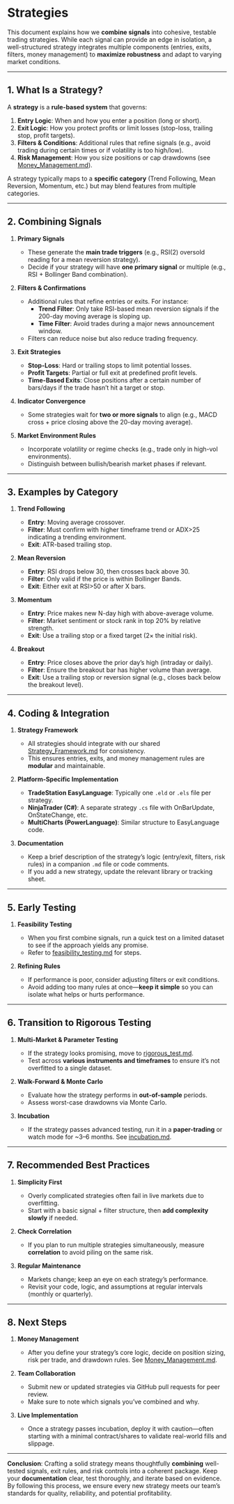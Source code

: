 # Strategies

This document explains how we **combine signals** into cohesive, testable trading strategies. While each signal can provide an edge in isolation, a well-structured strategy integrates multiple components (entries, exits, filters, money management) to **maximize robustness** and adapt to varying market conditions.

---

## 1. What Is a Strategy?

A **strategy** is a **rule-based system** that governs:
1. **Entry Logic**: When and how you enter a position (long or short).  
2. **Exit Logic**: How you protect profits or limit losses (stop-loss, trailing stop, profit targets).  
3. **Filters & Conditions**: Additional rules that refine signals (e.g., avoid trading during certain times or if volatility is too high/low).  
4. **Risk Management**: How you size positions or cap drawdowns (see [Money_Management.md](./Money_Management.md)).

A strategy typically maps to a **specific category** (Trend Following, Mean Reversion, Momentum, etc.) but may blend features from multiple categories.

---

## 2. Combining Signals

1. **Primary Signals**  
   - These generate the **main trade triggers** (e.g., RSI(2) oversold reading for a mean reversion strategy).  
   - Decide if your strategy will have **one primary signal** or multiple (e.g., RSI + Bollinger Band combination).

2. **Filters & Confirmations**  
   - Additional rules that refine entries or exits. For instance:  
     - **Trend Filter**: Only take RSI-based mean reversion signals if the 200-day moving average is sloping up.  
     - **Time Filter**: Avoid trades during a major news announcement window.  
   - Filters can reduce noise but also reduce trading frequency.

3. **Exit Strategies**  
   - **Stop-Loss**: Hard or trailing stops to limit potential losses.  
   - **Profit Targets**: Partial or full exit at predefined profit levels.  
   - **Time-Based Exits**: Close positions after a certain number of bars/days if the trade hasn’t hit a target or stop.

4. **Indicator Convergence**  
   - Some strategies wait for **two or more signals** to align (e.g., MACD cross + price closing above the 20-day moving average).

5. **Market Environment Rules**  
   - Incorporate volatility or regime checks (e.g., trade only in high-vol environments).  
   - Distinguish between bullish/bearish market phases if relevant.

---

## 3. Examples by Category

1. **Trend Following**  
   - **Entry**: Moving average crossover.  
   - **Filter**: Must confirm with higher timeframe trend or ADX>25 indicating a trending environment.  
   - **Exit**: ATR-based trailing stop.

2. **Mean Reversion**  
   - **Entry**: RSI drops below 30, then crosses back above 30.  
   - **Filter**: Only valid if the price is within Bollinger Bands.  
   - **Exit**: Either exit at RSI>50 or after X bars.

3. **Momentum**  
   - **Entry**: Price makes new N-day high with above-average volume.  
   - **Filter**: Market sentiment or stock rank in top 20% by relative strength.  
   - **Exit**: Use a trailing stop or a fixed target (2× the initial risk).

4. **Breakout**  
   - **Entry**: Price closes above the prior day’s high (intraday or daily).  
   - **Filter**: Ensure the breakout bar has higher volume than average.  
   - **Exit**: Use a trailing stop or reversion signal (e.g., closes back below the breakout level).

---

## 4. Coding & Integration

1. **Strategy Framework**  
   - All strategies should integrate with our shared [Strategy_Framework.md](./Strategy_Framework.md) for consistency.  
   - This ensures entries, exits, and money management rules are **modular** and maintainable.

2. **Platform-Specific Implementation**  
   - **TradeStation EasyLanguage**: Typically one `.eld` or `.els` file per strategy.  
   - **NinjaTrader (C#)**: A separate strategy `.cs` file with OnBarUpdate, OnStateChange, etc.  
   - **MultiCharts (PowerLanguage)**: Similar structure to EasyLanguage code.

3. **Documentation**  
   - Keep a brief description of the strategy’s logic (entry/exit, filters, risk rules) in a companion `.md` file or code comments.  
   - If you add a new strategy, update the relevant library or tracking sheet.

---

## 5. Early Testing

1. **Feasibility Testing**  
   - When you first combine signals, run a quick test on a limited dataset to see if the approach yields any promise.  
   - Refer to [feasibility_testing.md](./feasibility_testing.md) for steps.

2. **Refining Rules**  
   - If performance is poor, consider adjusting filters or exit conditions.  
   - Avoid adding too many rules at once—**keep it simple** so you can isolate what helps or hurts performance.

---

## 6. Transition to Rigorous Testing

1. **Multi-Market & Parameter Testing**  
   - If the strategy looks promising, move to [rigorous_test.md](./rigorous_test.md).  
   - Test across **various instruments and timeframes** to ensure it’s not overfitted to a single dataset.

2. **Walk-Forward & Monte Carlo**  
   - Evaluate how the strategy performs in **out-of-sample** periods.  
   - Assess worst-case drawdowns via Monte Carlo.

3. **Incubation**  
   - If the strategy passes advanced testing, run it in a **paper-trading** or watch mode for ~3–6 months. See [incubation.md](./incubation.md).

---

## 7. Recommended Best Practices

1. **Simplicity First**  
   - Overly complicated strategies often fail in live markets due to overfitting.  
   - Start with a basic signal + filter structure, then **add complexity slowly** if needed.

2. **Check Correlation**  
   - If you plan to run multiple strategies simultaneously, measure **correlation** to avoid piling on the same risk.

3. **Regular Maintenance**  
   - Markets change; keep an eye on each strategy’s performance.  
   - Revisit your code, logic, and assumptions at regular intervals (monthly or quarterly).

---

## 8. Next Steps

1. **Money Management**  
   - After you define your strategy’s core logic, decide on position sizing, risk per trade, and drawdown rules. See [Money_Management.md](./Money_Management.md).

2. **Team Collaboration**  
   - Submit new or updated strategies via GitHub pull requests for peer review.  
   - Make sure to note which signals you’ve combined and why.

3. **Live Implementation**  
   - Once a strategy passes incubation, deploy it with caution—often starting with a minimal contract/shares to validate real-world fills and slippage.

---

**Conclusion**: Crafting a solid strategy means thoughtfully **combining** well-tested signals, exit rules, and risk controls into a coherent package. Keep your **documentation** clear, test thoroughly, and iterate based on evidence. By following this process, we ensure every new strategy meets our team’s standards for quality, reliability, and potential profitability.